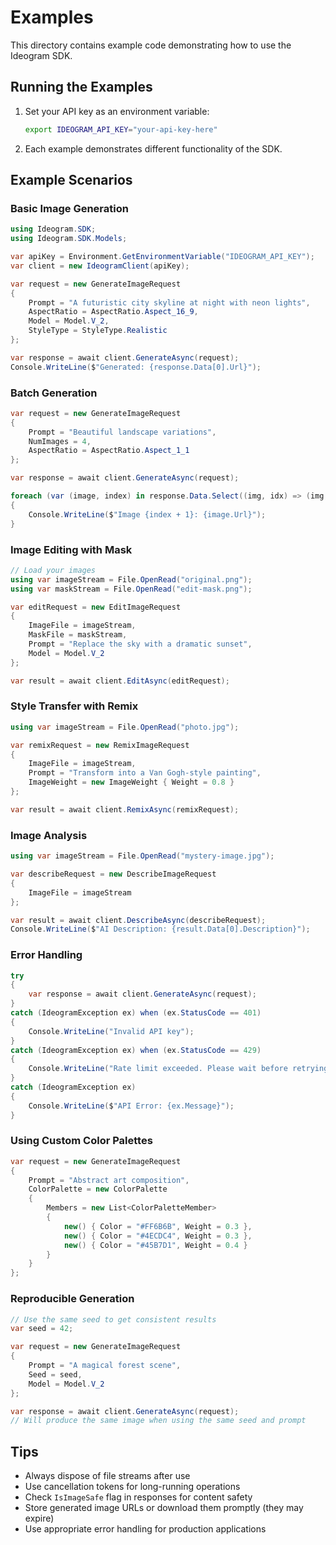 # Examples

This directory contains example code demonstrating how to use the Ideogram SDK.

## Running the Examples

1. Set your API key as an environment variable:
   ```bash
   export IDEOGRAM_API_KEY="your-api-key-here"
   ```

2. Each example demonstrates different functionality of the SDK.

## Example Scenarios

### Basic Image Generation

```csharp
using Ideogram.SDK;
using Ideogram.SDK.Models;

var apiKey = Environment.GetEnvironmentVariable("IDEOGRAM_API_KEY");
var client = new IdeogramClient(apiKey);

var request = new GenerateImageRequest
{
    Prompt = "A futuristic city skyline at night with neon lights",
    AspectRatio = AspectRatio.Aspect_16_9,
    Model = Model.V_2,
    StyleType = StyleType.Realistic
};

var response = await client.GenerateAsync(request);
Console.WriteLine($"Generated: {response.Data[0].Url}");
```

### Batch Generation

```csharp
var request = new GenerateImageRequest
{
    Prompt = "Beautiful landscape variations",
    NumImages = 4,
    AspectRatio = AspectRatio.Aspect_1_1
};

var response = await client.GenerateAsync(request);

foreach (var (image, index) in response.Data.Select((img, idx) => (img, idx)))
{
    Console.WriteLine($"Image {index + 1}: {image.Url}");
}
```

### Image Editing with Mask

```csharp
// Load your images
using var imageStream = File.OpenRead("original.png");
using var maskStream = File.OpenRead("edit-mask.png");

var editRequest = new EditImageRequest
{
    ImageFile = imageStream,
    MaskFile = maskStream,
    Prompt = "Replace the sky with a dramatic sunset",
    Model = Model.V_2
};

var result = await client.EditAsync(editRequest);
```

### Style Transfer with Remix

```csharp
using var imageStream = File.OpenRead("photo.jpg");

var remixRequest = new RemixImageRequest
{
    ImageFile = imageStream,
    Prompt = "Transform into a Van Gogh-style painting",
    ImageWeight = new ImageWeight { Weight = 0.8 }
};

var result = await client.RemixAsync(remixRequest);
```

### Image Analysis

```csharp
using var imageStream = File.OpenRead("mystery-image.jpg");

var describeRequest = new DescribeImageRequest
{
    ImageFile = imageStream
};

var result = await client.DescribeAsync(describeRequest);
Console.WriteLine($"AI Description: {result.Data[0].Description}");
```

### Error Handling

```csharp
try
{
    var response = await client.GenerateAsync(request);
}
catch (IdeogramException ex) when (ex.StatusCode == 401)
{
    Console.WriteLine("Invalid API key");
}
catch (IdeogramException ex) when (ex.StatusCode == 429)
{
    Console.WriteLine("Rate limit exceeded. Please wait before retrying.");
}
catch (IdeogramException ex)
{
    Console.WriteLine($"API Error: {ex.Message}");
}
```

### Using Custom Color Palettes

```csharp
var request = new GenerateImageRequest
{
    Prompt = "Abstract art composition",
    ColorPalette = new ColorPalette
    {
        Members = new List<ColorPaletteMember>
        {
            new() { Color = "#FF6B6B", Weight = 0.3 },
            new() { Color = "#4ECDC4", Weight = 0.3 },
            new() { Color = "#45B7D1", Weight = 0.4 }
        }
    }
};
```

### Reproducible Generation

```csharp
// Use the same seed to get consistent results
var seed = 42;

var request = new GenerateImageRequest
{
    Prompt = "A magical forest scene",
    Seed = seed,
    Model = Model.V_2
};

var response = await client.GenerateAsync(request);
// Will produce the same image when using the same seed and prompt
```

## Tips

- Always dispose of file streams after use
- Use cancellation tokens for long-running operations
- Check `IsImageSafe` flag in responses for content safety
- Store generated image URLs or download them promptly (they may expire)
- Use appropriate error handling for production applications
